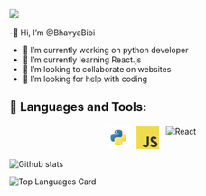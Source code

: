 
<!-- 

**BhavyaBibi/BhavyaBibi** is a ✨ _special_ ✨ repository because its `README.md` (this file) appears on your GitHub profile.

Here are some ideas to get you started:
 -->
 ![](https://visitor-badge.laobi.icu/badge?page_id=CharalambosIoannou.CharalambosIoannouBhavyaBibi)

-👋 Hi, I’m @BhavyaBibi
- 🔭 I’m currently working on python developer
- 🌱 I’m currently learning React.js
- 👯 I’m looking to collaborate on websites
- 🤔 I’m looking for help with coding
 
## 🧰 Languages and Tools:
<p align="center">
<img src="https://raw.githubusercontent.com/github/explore/80688e429a7d4ef2fca1e82350fe8e3517d3494d/topics/python/python.png" alt="Python" height="40" style="vertical-align:top; margin:4px">
<img src="https://raw.githubusercontent.com/github/explore/80688e429a7d4ef2fca1e82350fe8e3517d3494d/topics/javascript/javascript.png" alt="Javascript" height="40" style="vertical-align:top; margin:4px">
<img src="https://raw.githubusercontent.com/github/explore/80688e429a7d4ef2fca1e82350fe8e3517d3494d/topics/visual-studio-code/react.png" alt="React" height="40" style="vertical-align:top; margin:4px">
</p>


![Github stats](https://github-readme-stats.vercel.app/api?username=BhavyaBibi&theme=highcontrast&show_icons=true&count_private=true)

![Top Languages Card](https://github-readme-stats.vercel.app/api/top-langs/?username=BhavyaBibi)
